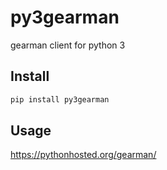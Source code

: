 # py3gearman
gearman client for python 3

## Install
```bash
pip install py3gearman
```

## Usage
https://pythonhosted.org/gearman/
